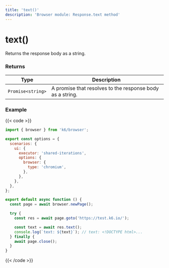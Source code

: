```yaml
---
title: 'text()'
description: 'Browser module: Response.text method'
---
```


# text()

Returns the response body as a string.

### Returns

| Type              | Description                                               |
| ----------------- | --------------------------------------------------------- |
| `Promise<string>` | A promise that resolves to the response body as a string. |

### Example

{{< code >}}

```javascript
import { browser } from 'k6/browser';

export const options = {
  scenarios: {
    ui: {
      executor: 'shared-iterations',
      options: {
        browser: {
          type: 'chromium',
        },
      },
    },
  },
};

export default async function () {
  const page = await browser.newPage();

  try {
    const res = await page.goto('https://test.k6.io/');

    const text = await res.text();
    console.log(`text: ${text}`); // text: <!DOCTYPE html>...
  } finally {
    await page.close();
  }
}
```

{{< /code >}}
